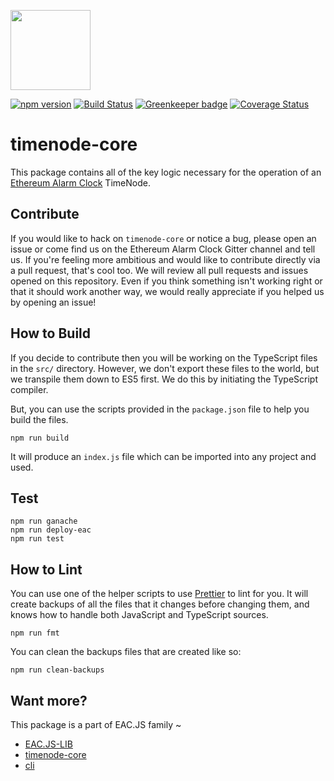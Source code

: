 [<img src="https://s3.amazonaws.com/chronologic.network/ChronoLogic_logo.svg" width="128px">](https://github.com/chronologic)

[![npm version](https://badge.fury.io/js/%40ethereum-alarm-clock%2Ftimenode-core.svg)](https://badge.fury.io/js/%40ethereum-alarm-clock%2Ftimenode-core)
[![Build Status](https://travis-ci.org/ethereum-alarm-clock/timenode-core.svg?branch=master)](https://travis-ci.org/ethereum-alarm-clock/timenode-core)
[![Greenkeeper badge](https://badges.greenkeeper.io/ethereum-alarm-clock/timenode-core.svg)](https://greenkeeper.io/)
[![Coverage Status](https://coveralls.io/repos/github/ethereum-alarm-clock/timenode-core/badge.svg?branch=master)](https://coveralls.io/github/ethereum-alarm-clock/timenode-core?branch=master)

# timenode-core

This package contains all of the key logic necessary for the operation of an [Ethereum Alarm Clock](https://github.com/ethereum-alarm-clock/ethereum-alarm-clock) TimeNode. 

## Contribute

If you would like to hack on `timenode-core` or notice a bug, please open an issue or come find us on the Ethereum Alarm Clock Gitter channel and tell us. If you're feeling more ambitious and would like to contribute directly via a pull request, that's cool too. We will review all pull requests and issues opened on this repository. Even if you think something isn't working right or that it should work another way, we would really appreciate if you helped us by opening an issue!

## How to Build

If you decide to contribute then you will be working on the TypeScript files in the `src/` directory. However, we don't export these files to the world, but we transpile them down to ES5 first. We do this by initiating the TypeScript compiler.

But, you can use the scripts provided in the `package.json` file to help you build the files.

```
npm run build
```

It will produce an `index.js` file which can be imported into any project and used.

## Test
```
npm run ganache
npm run deploy-eac
npm run test
```

## How to Lint

You can use one of the helper scripts to use [Prettier]() to lint for you. It will create backups of all the files that it changes before changing them, and knows how to handle both JavaScript and TypeScript sources.

``` 
npm run fmt
```

You can clean the backups files that are created like so:

```
npm run clean-backups
```

## Want more?

This package is a part of EAC.JS family ~
* [EAC.JS-LIB](https://github.com/ethereum-alarm-clock/eac.js-lib)
* [timenode-core](https://github.com/ethereum-alarm-clock/timenode-core)
* [cli](https://github.com/ethereum-alarm-clock/cli)
